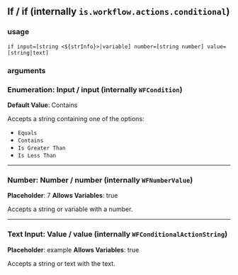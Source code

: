 
## If / if (internally `is.workflow.actions.conditional`)


### usage
`if input=[string <${strInfo}>|variable] number=[string number] value=[string|text]`

### arguments
### Enumeration: Input / input (internally `WFCondition`)
**Default Value**: Contains


Accepts a string
containing one of the options:

- `Equals`
- `Contains`
- `Is Greater Than`
- `Is Less Than`

---

### Number: Number / number (internally `WFNumberValue`)
**Placeholder**: 7
**Allows Variables**: true


Accepts a string
or variable
with a number.

---

### Text Input: Value / value (internally `WFConditionalActionString`)
**Placeholder**: example
**Allows Variables**: true


Accepts a string
or text
with the text.
